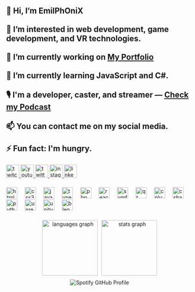 <h2 align="left">
  👋 Hi, I’m EmilPhOniX<br><br>
  👀 I’m interested in web development, game development, and VR technologies.<br><br>
  🔭 I’m currently working on <a href="https://emilienderobert.fr">My Portfolio</a><br><br>
  🌱 I’m currently learning JavaScript and C#.<br><br>
  🎙️ I'm a developer, caster, and streamer — <a href="https://www.youtube.com/@bdeascii43">Check my Podcast</a><br><br>
  📫 You can contact me on my social media.<br><br>
  ⚡ Fun fact: I'm hungry.
</h2>

###

<div align="left">
  <a href="https://twitch.tv/emilphonix" target="_blank">
    <img src="https://img.shields.io/static/v1?message=Twitch&logo=twitch&label=&color=9146FF&logoColor=white&labelColor=&style=for-the-badge" height="35" alt="twitch logo"  />
  </a>
  <a href="https://www.youtube.com/@EmilPhOniX" target="_blank">
    <img src="https://img.shields.io/static/v1?message=Youtube&logo=youtube&label=&color=FF0000&logoColor=white&labelColor=&style=for-the-badge" height="35" alt="youtube logo"  />
  </a>
  <a href="https://x.com/emilphonix" target="_blank">
    <img src="https://img.shields.io/static/v1?message=X%20/%20Twitter&logo=twitter&label=&color=000000&logoColor=white&labelColor=&style=for-the-badge" height="35" alt="twitter logo"  />
  </a>
  <a href="https://instagram.com/emilphonix" target="_blank">
    <img src="https://img.shields.io/static/v1?message=Instagram&logo=instagram&label=&color=E4405F&logoColor=white&labelColor=&style=for-the-badge" height="35" alt="instagram logo"  />
  </a>
  <a href="https://www.linkedin.com/in/drdb-emilien/" target="_blank">
    <img src="https://img.shields.io/static/v1?message=LinkedIn&logo=linkedin&label=&color=0077B5&logoColor=white&labelColor=&style=for-the-badge" height="35" alt="linkedin logo"  />
  </a>
</div>

###

<div align="left">
  <img src="https://cdn.jsdelivr.net/gh/devicons/devicon/icons/html5/html5-original.svg" height="30" alt="html5 logo"  />
  <img width="12" />
  <img src="https://cdn.jsdelivr.net/gh/devicons/devicon/icons/css3/css3-original.svg" height="30" alt="css3 logo"  />
  <img width="12" />
  <img src="https://cdn.jsdelivr.net/gh/devicons/devicon/icons/javascript/javascript-original.svg" height="30" alt="javascript logo"  />
  <img width="12" />
  <img src="https://cdn.jsdelivr.net/gh/devicons/devicon/icons/typescript/typescript-original.svg" height="30" alt="typescript logo"  />
  <img width="12" />
  <img src="https://cdn.jsdelivr.net/gh/devicons/devicon/icons/php/php-original.svg" height="30" alt="php logo"  />
  <img width="12" />
  <img src="https://cdn.jsdelivr.net/gh/devicons/devicon/icons/react/react-original.svg" height="30" alt="react logo"  />
  <img width="12" />
  <img src="https://cdn.jsdelivr.net/gh/devicons/devicon/icons/symfony/symfony-original.svg" height="30" alt="symfony logo"  />
  <img width="12" />
  <img src="https://cdn.jsdelivr.net/gh/devicons/devicon/icons/qt/qt-original.svg" height="30" alt="qt logo"  />
  <img width="12" />
  <img src="https://cdn.jsdelivr.net/gh/devicons/devicon/icons/cplusplus/cplusplus-original.svg" height="30" alt="cplusplus logo"  />
  <img width="12" />
  <img src="https://cdn.jsdelivr.net/gh/devicons/devicon/icons/csharp/csharp-original.svg" height="30" alt="csharp logo"  />
  <img width="12" />
  <img src="https://cdn.jsdelivr.net/gh/devicons/devicon/icons/python/python-original.svg" height="30" alt="python logo"  />
  <img width="12" />
  <img src="https://cdn.jsdelivr.net/gh/devicons/devicon/icons/unrealengine/unrealengine-original.svg" height="30" alt="unrealengine logo"  />
  <img width="12" />
  <img src="https://cdn.jsdelivr.net/gh/devicons/devicon/icons/unity/unity-original.svg" height="30" alt="unity logo"  />
  <img width="12" />
  <img src="https://cdn.jsdelivr.net/gh/devicons/devicon/icons/blender/blender-original.svg" height="30" alt="blender logo"  />
</div>

###

<div align="center" style="display: flex; flex-direction: column; align-items: center; gap: 10px;">
  <div style="display: flex; gap: 10px;">
    <img src="https://github-readme-stats.vercel.app/api/top-langs?username=emilphonix&locale=en&hide_title=false&layout=compact&card_width=320&langs_count=5&theme=dracula&hide_border=false" height="150" alt="languages graph" style="flex: 1;" />
    <img src="https://github-readme-stats.vercel.app/api?username=emilphonix&hide_title=false&hide_rank=false&show_icons=true&include_all_commits=true&count_private=true&disable_animations=false&theme=dracula&locale=en&hide_border=false" height="150" alt="stats graph" style="flex: 1;" />
  </div>
  <img src="https://spotify-github-profile.kittinanx.com/api/view.svg?uid=31sj5jqtqqxncfi63vigxnattrzm&cover_image=false&theme=default&show_offline=false&background_color=3672d3&interchange=true&bar_color=5d1ed2&bar_color_cover=true" alt="Spotify GitHub Profile" style="height: auto;" />
</div>
